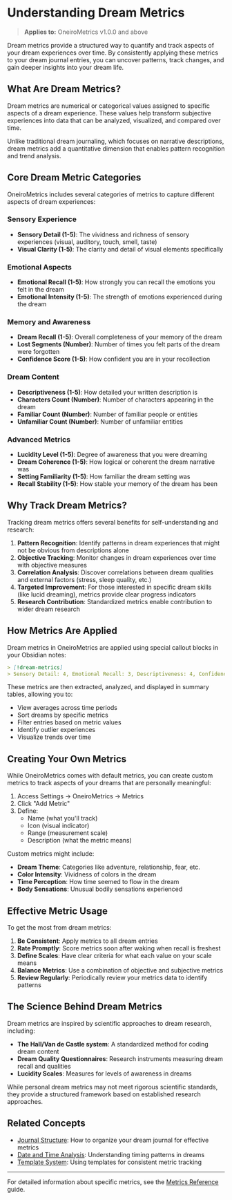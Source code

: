 # Understanding Dream Metrics

> **Applies to:** OneiroMetrics v1.0.0 and above

Dream metrics provide a structured way to quantify and track aspects of your dream experiences over time. By consistently applying these metrics to your dream journal entries, you can uncover patterns, track changes, and gain deeper insights into your dream life.

## What Are Dream Metrics?

Dream metrics are numerical or categorical values assigned to specific aspects of a dream experience. These values help transform subjective experiences into data that can be analyzed, visualized, and compared over time.

Unlike traditional dream journaling, which focuses on narrative descriptions, dream metrics add a quantitative dimension that enables pattern recognition and trend analysis.

## Core Dream Metric Categories

OneiroMetrics includes several categories of metrics to capture different aspects of dream experiences:

### Sensory Experience
- **Sensory Detail (1-5)**: The vividness and richness of sensory experiences (visual, auditory, touch, smell, taste)
- **Visual Clarity (1-5)**: The clarity and detail of visual elements specifically

### Emotional Aspects
- **Emotional Recall (1-5)**: How strongly you can recall the emotions you felt in the dream
- **Emotional Intensity (1-5)**: The strength of emotions experienced during the dream

### Memory and Awareness
- **Dream Recall (1-5)**: Overall completeness of your memory of the dream
- **Lost Segments (Number)**: Number of times you felt parts of the dream were forgotten
- **Confidence Score (1-5)**: How confident you are in your recollection

### Dream Content
- **Descriptiveness (1-5)**: How detailed your written description is
- **Characters Count (Number)**: Number of characters appearing in the dream
- **Familiar Count (Number)**: Number of familiar people or entities
- **Unfamiliar Count (Number)**: Number of unfamiliar entities

### Advanced Metrics
- **Lucidity Level (1-5)**: Degree of awareness that you were dreaming
- **Dream Coherence (1-5)**: How logical or coherent the dream narrative was
- **Setting Familiarity (1-5)**: How familiar the dream setting was
- **Recall Stability (1-5)**: How stable your memory of the dream has been

## Why Track Dream Metrics?

Tracking dream metrics offers several benefits for self-understanding and research:

1. **Pattern Recognition**: Identify patterns in dream experiences that might not be obvious from descriptions alone
2. **Objective Tracking**: Monitor changes in dream experiences over time with objective measures
3. **Correlation Analysis**: Discover correlations between dream qualities and external factors (stress, sleep quality, etc.)
4. **Targeted Improvement**: For those interested in specific dream skills (like lucid dreaming), metrics provide clear progress indicators
5. **Research Contribution**: Standardized metrics enable contribution to wider dream research

## How Metrics Are Applied

Dream metrics in OneiroMetrics are applied using special callout blocks in your Obsidian notes:

```markdown
> [!dream-metrics]
> Sensory Detail: 4, Emotional Recall: 3, Descriptiveness: 4, Confidence Score: 5
```

These metrics are then extracted, analyzed, and displayed in summary tables, allowing you to:
- View averages across time periods
- Sort dreams by specific metrics
- Filter entries based on metric values
- Identify outlier experiences
- Visualize trends over time

## Creating Your Own Metrics

While OneiroMetrics comes with default metrics, you can create custom metrics to track aspects of your dreams that are personally meaningful:

1. Access Settings → OneiroMetrics → Metrics
2. Click "Add Metric"
3. Define:
   - Name (what you'll track)
   - Icon (visual indicator)
   - Range (measurement scale)
   - Description (what the metric means)

Custom metrics might include:
- **Dream Theme**: Categories like adventure, relationship, fear, etc.
- **Color Intensity**: Vividness of colors in the dream
- **Time Perception**: How time seemed to flow in the dream
- **Body Sensations**: Unusual bodily sensations experienced

## Effective Metric Usage

To get the most from dream metrics:

1. **Be Consistent**: Apply metrics to all dream entries
2. **Rate Promptly**: Score metrics soon after waking when recall is freshest
3. **Define Scales**: Have clear criteria for what each value on your scale means
4. **Balance Metrics**: Use a combination of objective and subjective metrics
5. **Review Regularly**: Periodically review your metrics data to identify patterns

## The Science Behind Dream Metrics

Dream metrics are inspired by scientific approaches to dream research, including:

- **The Hall/Van de Castle system**: A standardized method for coding dream content
- **Dream Quality Questionnaires**: Research instruments measuring dream recall and qualities
- **Lucidity Scales**: Measures for levels of awareness in dreams

While personal dream metrics may not meet rigorous scientific standards, they provide a structured framework based on established research approaches.

## Related Concepts

- [Journal Structure](../guides/journal-structure.md): How to organize your dream journal for effective metrics
- [Date and Time Analysis](../reference/date-analysis.md): Understanding timing patterns in dreams
- [Template System](../guides/templater.md): Using templates for consistent metric tracking

---

For detailed information about specific metrics, see the [Metrics Reference](../reference/metrics.md) guide. 